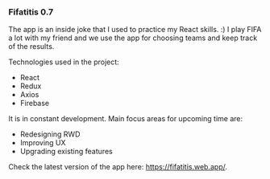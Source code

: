 ### Fifatitis 0.7

The app is an inside joke that I used to practice my React skills. :) I play FIFA a lot with my friend and we use the app for choosing teams and keep track of the results.

Technologies used in the project:
- React
- Redux
- Axios
- Firebase

It is in constant development. Main focus areas for upcoming time are:
- Redesigning RWD
- Improving UX
- Upgrading existing features

Check the latest version of the app here: https://fifatitis.web.app/.
